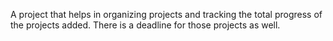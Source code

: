 A project that helps in organizing projects and tracking the total progress of the projects added. There is a deadline for those projects as well.
